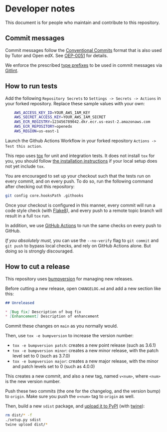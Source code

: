Developer notes
===============

This document is for people who maintain and contribute to this
repository.

Commit messages
---------------

Commit messages follow the [Conventional
Commits](https://www.conventionalcommits.org/) format that is also
used by Tutor and Open edX. See
[OEP-0051](https://open-edx-proposals.readthedocs.io/en/latest/best-practices/oep-0051-bp-conventional-commits.html)
for details.

We enforce the prescribed [type
prefixes](https://open-edx-proposals.readthedocs.io/en/latest/best-practices/oep-0051-bp-conventional-commits.html#type)
to be used in commit messages via
[Gitlint](https://jorisroovers.com/gitlint/).

How to run tests
----------------

Add the following ```Repository Secrets``` to ```Settings -> Secrets -> Actions``` in your forked repository. Replace these sample values with your own:

```bash
    AWS_ACCESS_KEY_ID=YOUR_AWS_IAM_KEY
    AWS_SECRET_ACCESS_KEY=YOUR_AWS_IAM_SECRET
    AWS_ECR_REGISTRY=123456789042.dkr.ecr.us-east-2.amazonaws.com
    AWS_ECR_REPOSITORY=openedx
    AWS_REGION=us-east-1
```

Launch the Github Actions Workflow in your forked repository ```Actions -> Test this action```.

This repo uses [tox](https://tox.readthedocs.io/) for unit and
integration tests. It does not install `tox` for you, you should
follow [the installation
instructions](https://tox.readthedocs.io/en/latest/install.html) if
your local setup does not yet include `tox`.

You are encouraged to set up your checkout such
that the tests run on every commit, and on every push. To do so, run
the following command after checking out this repository:

```bash
git config core.hooksPath .githooks
```

Once your checkout is configured in this manner, every commit will run
a code style check (with [Flake8](https://flake8.pycqa.org/)), and
every push to a remote topic branch will result in a full `tox` run.

In addition, we use [GitHub
Actions](https://docs.github.com/en/actions) to run the same checks
on every push to GitHub.

*If you absolutely must,* you can use the `--no-verify` flag to `git
commit` and `git push` to bypass local checks, and rely on GitHub
Actions alone. But doing so is strongly discouraged.


How to cut a release
--------------------

This repository uses
[bumpversion](https://pypi.org/project/bumpversion/) for managing new
releases.

Before cutting a new release, open `CHANGELOG.md` and add a new
section like this:

```markdown
## Unreleased

* [Bug fix] Description of bug fix
* [Enhancement] Description of enhancement
```

Commit these changes on `main` as you normally would.

Then, use `tox -e bumpversion` to increase the version number:

-   `tox -e bumpversion patch`: creates a new point release (such as 3.6.1)
-   `tox -e bumpversion minor`: creates a new minor release, with the patch level set to 0 (such as 3.7.0)
-   `tox -e bumpversion major`: creates a new major release, with the minor and patch levels set to 0 (such as 4.0.0)

This creates a new commit, and also a new tag, named `v<num>`, where
`<num>` is the new version number.

Push these two commits (the one for the changelog, and the version
bump) to `origin`. Make sure you push the `v<num>` tag to `origin` as
well.

Then, build a new `sdist` package, and [upload it to
PyPI](https://packaging.python.org/tutorials/packaging-projects/#uploading-the-distribution-archives)
(with [twine](https://packaging.python.org/key_projects/#twine)):

```bash
rm dist/* -f
./setup.py sdist
twine upload dist/*
```
